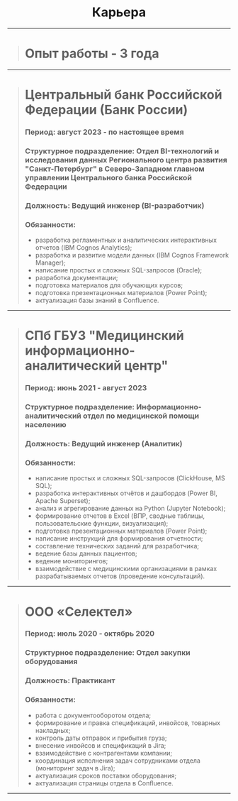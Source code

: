 <h1 align="center">Карьера</h1>

---
> # Опыт работы - 3 года
---
> # Центральный банк Российской Федерации (Банк России)
> ### Период: август 2023 - по настоящее время
> ### Структурное подразделение: Отдел BI-технологий и исследования данных Регионального центра развития "Санкт-Петербург" в Северо-Западном главном управлении Центрального банка Российской Федерации
> ### Должность: Ведущий инженер (BI-разработчик)
> ### Обязанности:
> - разработка регламентных и аналитических интерактивных отчетов (IBM Cognos Analytics);
> - разработка и развитие модели данных (IBM Cognos Framework Manager);
> - написание простых и сложных SQL-запросов (Oracle);
> - разработка документации;
> - подготовка материалов для обучающих курсов;
> - подготовка презентационных материалов (Power Point);
> - актуализация базы знаний в Confluence. 
---
> # СПб ГБУЗ "Медицинский информационно-аналитический центр"
> ### Период: июнь 2021 - август 2023
> ### Структурное подразделение: Информационно-аналитический отдел по медицинской помощи населению
> ### Должность: Ведущий инженер (Аналитик)
> ### Обязанности:
> - написание простых и сложных SQL-запросов (ClickHouse, MS SQL);
> - разработка интерактивных отчётов и дашбордов (Power BI, Apache Superset);
> - анализ и агрегирование данных на Python (Jupyter Notebook);
> - формирование отчетов в Excel (ВПР, сводные таблицы, пользовательские функции, визуализация);
> - подготовка презентационных материалов (Power Point);
> - написание инструкций для формирования отчетности;
> - составление технических заданий для разработчика;
> - ведение базы данных пациентов;
> - ведение мониторингов;
> - взаимодействие с медицинскими организациями в рамках разрабатываемых отчетов (проведение консультаций).
---
> # ООО «Селектел»
> ### Период: июль 2020 - октябрь 2020
> ### Структурное подразделение: Отдел закупки оборудования
> ### Должность: Практикант
> ### Обязанности:
> - работа с документооборотом отдела;
> - формирование и правка спецификаций, инвойсов, товарных накладных;
> - контроль даты отправок и прибытия груза;
> - внесение инвойсов и спецификаций в Jira;
> - взаимодействие с контрагентами компании;
> - координация исполнения задач сотрудниками отдела (мониторинг задач в Jira);
> - актуализация сроков поставки оборудования;
> - актуализация страницы отдела в Confluence.
---
